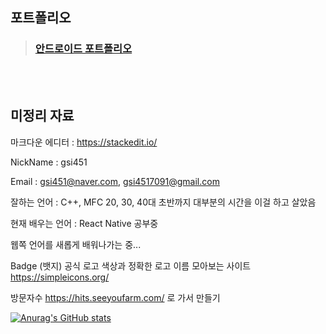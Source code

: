 ## 포트폴리오

> ### [안드로이드 포트폴리오](https://gsi451.github.io/gsi451/Portfolio/android/Androidportfolio.html)

<br/><br/>

## 미정리 자료
마크다운 에디터 : https://stackedit.io/

NickName : gsi451

Email : gsi451@naver.com, gsi4517091@gmail.com

잘하는 언어 : C++, MFC 20, 30, 40대 초반까지 대부분의 시간을 이걸 하고 살았음

현재 배우는 언어 : React Native 공부중

웹쪽 언어를 새롭게 배워나가는 중...

<!---
gsi451/gsi451 is a ✨ special ✨ repository because its `README.md` (this file) appears on your GitHub profile.
You can click the Preview link to take a look at your changes.
--->


Badge (뱃지)
공식 로고 색상과 정확한 로고 이름 모아보는 사이트
https://simpleicons.org/

방문자수
https://hits.seeyoufarm.com/ 로 가서 만들기

[![Anurag's GitHub stats](https://github-readme-stats.vercel.app/api?username=gsi451)](https://github.com/gsi451/github-readme-stats)
